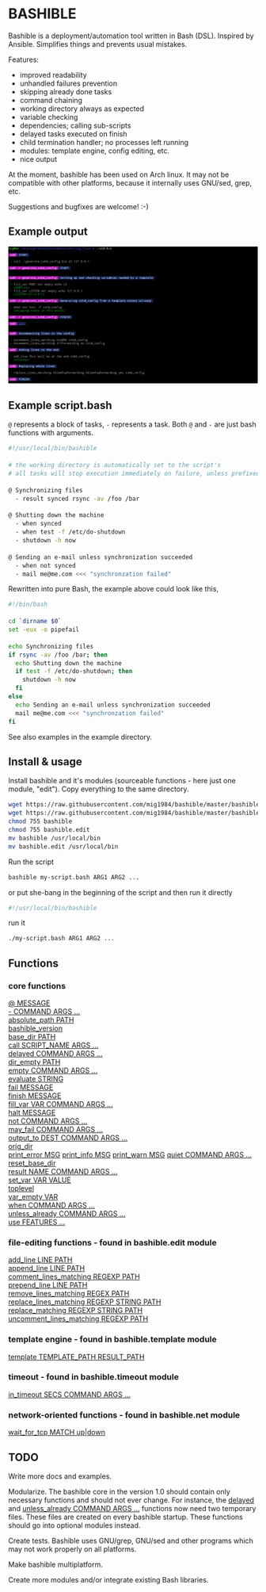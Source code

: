 # BASHIBLE

Bashible is a deployment/automation tool written in Bash (DSL). Inspired by Ansible. Simplifies things and prevents usual mistakes.

Features:

  - improved readability
  - unhandled failures prevention
  - skipping already done tasks
  - command chaining
  - working directory always as expected
  - variable checking
  - dependencies; calling sub-scripts
  - delayed tasks executed on finish
  - child termination handler; no processes left running
  - modules: template engine, config editing, etc.
  - nice output

At the moment, bashible has been used on Arch linux. It may not be compatible with other platforms, because it internally uses GNU/sed, grep, etc.

Suggestions and bugfixes are welcome! :-)


## Example output

![Example output](bashible.png)


## Example script.bash

`@` represents a block of tasks, `-` represents a task. Both `@` and `-` are just bash functions with arguments.

```bash
#!/usr/local/bin/bashible

# the working directory is automatically set to the script's
# all tasks will stop execution immediately on failure, unless prefixed by "may_fail"

@ Synchronizing files
  - result synced rsync -av /foo /bar

@ Shutting down the machine
  - when synced
  - when test -f /etc/do-shutdown
  - shutdown -h now

@ Sending an e-mail unless synchronization succeeded
  - when not synced
  - mail me@me.com <<< "synchronzation failed"
```

Rewritten into pure Bash, the example above could look like this,

```bash
#!/bin/bash

cd `dirname $0`
set -eux -o pipefail

echo Synchronizing files
if rsync -av /foo /bar; then
  echo Shutting down the machine
  if test -f /etc/do-shutdown; then
    shutdown -h now
  fi
else
  echo Sending an e-mail unless synchronization succeeded
  mail me@me.com <<< "synchronzation failed"
fi
```

See also examples in the example directory.


## Install & usage

Install bashible and it's modules (sourceable functions - here just one module, "edit"). Copy everything to the same directory.

```bash
wget https://raw.githubusercontent.com/mig1984/bashible/master/bashible
wget https://raw.githubusercontent.com/mig1984/bashible/master/bashible.edit
chmod 755 bashible
chmod 755 bashible.edit
mv bashible /usr/local/bin
mv bashible.edit /usr/local/bin
```

Run the script

```bash
bashible my-script.bash ARG1 ARG2 ...
```

or put she-bang in the beginning of the script and then run it directly

```bash
#!/usr/local/bin/bashible
```

run it

```bash
./my-script.bash ARG1 ARG2 ...
```

## Functions

### core functions

[@ MESSAGE](docs/@.md)  
[- COMMAND ARGS ...](docs/-.md)  
[absolute_path PATH](docs/absolute_path.md)  
[bashible_version](docs/bashible_version.md)  
[base_dir PATH](docs/base_dir.md)  
[call SCRIPT_NAME ARGS ...](docs/call.md)  
[delayed COMMAND ARGS ...](docs/delayed.md)  
[dir_empty PATH](docs/dir_empty.md)  
[empty COMMAND ARGS ...](docs/empty.md)  
[evaluate STRING](docs/evaluate.md)  
[fail MESSAGE](docs/fail.md)  
[finish MESSAGE](docs/finish.md)  
[fill_var VAR COMMAND ARGS ...](docs/set_var.md)  
[halt MESSAGE](docs/halt.md)  
[not COMMAND ARGS ...](docs/not.md)  
[may_fail COMMAND ARGS ...](docs/may_fail.md)  
[output_to DEST COMMAND ARGS ...](docs/output_to.md)  
[orig_dir](docs/orig_dir.md)  
[print_error MSG](docs/print_error.md)
[print_info MSG](docs/print_info.md)
[print_warn MSG](docs/print_warn.md)
[quiet COMMAND ARGS ...](docs/quiet.md)  
[reset_base_dir](docs/reset_base_dir.md)  
[result NAME COMMAND ARGS ...](docs/result.md)  
[set_var VAR VALUE](docs/set_var.md)  
[toplevel](docs/toplevel.md)  
[var_empty VAR](docs/var_empty.md)  
[when COMMAND ARGS ...](docs/when.md)  
[unless_already COMMAND ARGS ...](docs/unless_already.md)  
[use FEATURES ...](docs/use.md)  

### file-editing functions - found in bashible.edit module

[add_line LINE PATH](docs/add_line.md)  
[append_line LINE PATH](docs/append_line.md)  
[comment_lines_matching REGEXP PATH](docs/comment_lines_matching.md)  
[prepend_line LINE PATH](docs/prepend_line.md)  
[remove_lines_matching REGEX PATH](docs/remove_lines_matching.md)  
[replace_lines_matching REGEXP STRING PATH](docs/replace_lines_matching.md)  
[replace_matching REGEXP STRING PATH](docs/replace_matching.md)  
[uncomment_lines_matching REGEXP PATH](docs/uncomment_lines_matching.md)  

### template engine - found in bashible.template module

[template TEMPLATE_PATH RESULT_PATH](docs/template.md)  

### timeout - found in bashible.timeout module

[in_timeout SECS COMMAND ARGS ...](docs/in_timeout.md)  

### network-oriented functions - found in bashible.net module

[wait_for_tcp MATCH up|down](docs/wait_for_tcp.md)  


## TODO

Write more docs and examples.

Modularize. The bashible core in the version 1.0 should contain only necessary functions and should not ever change. For instance, the [delayed](docs/delayed.md) and [unless_already COMMAND ARGS ...](docs/unless_already.md) functions now need two temporary files. These files are created on every bashible startup. These functions should go into optional modules instead.

Create tests. Bashible uses GNU/grep, GNU/sed and other programs which may not work properly on all platforms.

Make bashible multiplatform.

Create more modules and/or integrate existing Bash libraries.
